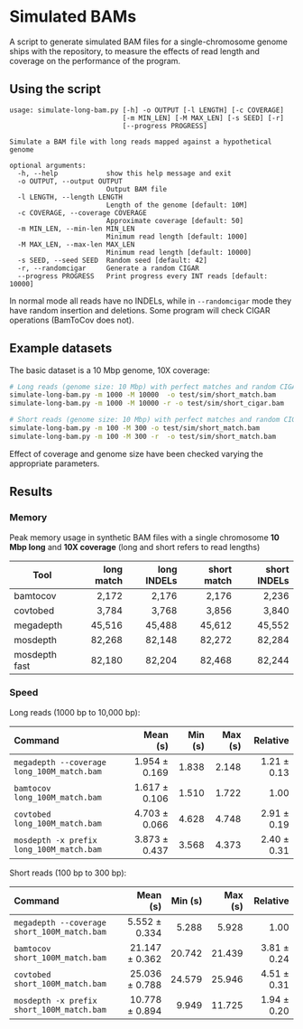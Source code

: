 # Simulated BAMs

A script to generate simulated BAM files for a single-chromosome genome ships
with the repository, to measure the effects of read length and coverage on the
performance of the program.

## Using the script

```text
usage: simulate-long-bam.py [-h] -o OUTPUT [-l LENGTH] [-c COVERAGE]
                            [-m MIN_LEN] [-M MAX_LEN] [-s SEED] [-r]
                            [--progress PROGRESS]

Simulate a BAM file with long reads mapped against a hypothetical genome

optional arguments:
  -h, --help            show this help message and exit
  -o OUTPUT, --output OUTPUT
                        Output BAM file
  -l LENGTH, --length LENGTH
                        Length of the genome [default: 10M]
  -c COVERAGE, --coverage COVERAGE
                        Approximate coverage [default: 50]
  -m MIN_LEN, --min-len MIN_LEN
                        Minimum read length [default: 1000]
  -M MAX_LEN, --max-len MAX_LEN
                        Minimum read length [default: 10000]
  -s SEED, --seed SEED  Random seed [default: 42]
  -r, --randomcigar     Generate a random CIGAR
  --progress PROGRESS   Print progress every INT reads [default: 10000]
```

In normal mode all reads have no INDELs, while in `--randomcigar` mode
they have random insertion and deletions. Some program will check CIGAR
operations (BamToCov does not).

## Example datasets

The basic dataset is a 10 Mbp genome, 10X coverage:

```bash
# Long reads (genome size: 10 Mbp) with perfect matches and random CIGARs
simulate-long-bam.py -m 1000 -M 10000  -o test/sim/short_match.bam 
simulate-long-bam.py -m 1000 -M 10000 -r -o test/sim/short_cigar.bam 

# Short reads (genome size: 10 Mbp) with perfect matches and random CIGARs
simulate-long-bam.py -m 100 -M 300 -o test/sim/short_match.bam 
simulate-long-bam.py -m 100 -M 300 -r  -o test/sim/short_match.bam 
```

Effect of coverage and genome size have been checked varying the
appropriate parameters.

## Results

### Memory 

Peak memory usage in synthetic BAM files with a single chromosome **10 Mbp long**
and **10X coverage** (long and short refers to read lengths)

| Tool          | long match | long INDELs | short match | short INDELs |
| ------------- | ---------: | ----------: | ----------: | -----------: |
| bamtocov      |      2,172 |       2,176 |       2,176 |        2,236 |
| covtobed      |      3,784 |       3,768 |       3,856 |        3,840 |
| megadepth     |     45,516 |      45,488 |      45,612 |       45,552 |
| mosdepth      |     82,268 |      82,148 |      82,272 |       82,284 |
| mosdepth fast |     82,180 |      82,204 |      82,468 |       82,244 |

### Speed

Long reads (1000 bp to 10,000 bp):

| Command                                    |      Mean (s) | Min (s) | Max (s) |    Relative |
| :----------------------------------------- | ------------: | ------: | ------: | ----------: |
| `megadepth --coverage long_100M_match.bam` | 1.954 ± 0.169 |   1.838 |   2.148 | 1.21 ± 0.13 |
| `bamtocov long_100M_match.bam`             | 1.617 ± 0.106 |   1.510 |   1.722 |        1.00 |
| `covtobed long_100M_match.bam`             | 4.703 ± 0.066 |   4.628 |   4.748 | 2.91 ± 0.19 |
| `mosdepth -x prefix long_100M_match.bam`  | 3.873 ± 0.437 |   3.568 |   4.373 | 2.40 ± 0.31 |

Short reads (100 bp to 300 bp):

| Command                                     |       Mean (s) | Min (s) | Max (s) |    Relative |
| :------------------------------------------ | -------------: | ------: | ------: | ----------: |
| `megadepth --coverage short_100M_match.bam` |  5.552 ± 0.334 |   5.288 |   5.928 |        1.00 |
| `bamtocov short_100M_match.bam`             | 21.147 ± 0.362 |  20.742 |  21.439 | 3.81 ± 0.24 |
| `covtobed short_100M_match.bam`             | 25.036 ± 0.788 |  24.579 |  25.946 | 4.51 ± 0.31 |
| `mosdepth -x prefix short_100M_match.bam`  | 10.778 ± 0.894 |   9.949 |  11.725 | 1.94 ± 0.20 |